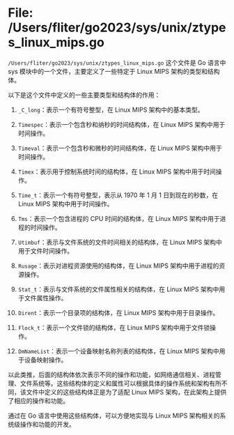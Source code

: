 # File: /Users/fliter/go2023/sys/unix/ztypes_linux_mips.go

`/Users/fliter/go2023/sys/unix/ztypes_linux_mips.go` 这个文件是 Go 语言中 sys 模块中的一个文件，主要定义了一些特定于 Linux MIPS 架构的类型和结构体。

以下是这个文件中定义的一些主要类型和结构体的作用：

1. `_C_long`：表示一个有符号整型，在 Linux MIPS 架构中的基本类型。

2. `Timespec`：表示一个包含秒和纳秒的时间结构体，在 Linux MIPS 架构中用于时间操作。

3. `Timeval`：表示一个包含秒和微秒的时间结构体，在 Linux MIPS 架构中用于时间操作。

4. `Timex`：表示用于控制系统时间的结构体，在 Linux MIPS 架构中用于时间操作。

5. `Time_t`：表示一个有符号整型，表示从 1970 年 1 月 1 日到现在的秒数，在 Linux MIPS 架构中用于时间操作。

6. `Tms`：表示一个包含进程的 CPU 时间的结构体，在 Linux MIPS 架构中用于进程的时间操作。

7. `Utimbuf`：表示与文件系统的文件时间相关的结构体，在 Linux MIPS 架构中用于文件时间操作。

8. `Rusage`：表示对进程资源使用的结构体，在 Linux MIPS 架构中用于进程的资源操作。

9. `Stat_t`：表示与文件系统的文件属性相关的结构体，在 Linux MIPS 架构中用于文件属性操作。

10. `Dirent`：表示一个目录项的结构体，在 Linux MIPS 架构中用于目录操作。

11. `Flock_t`：表示一个文件锁的结构体，在 Linux MIPS 架构中用于文件锁操作。

12. `DmNameList`：表示一个设备映射名称列表的结构体，在 Linux MIPS 架构中用于设备映射操作。

以此类推，后面的结构体依次表示不同的操作和功能，如网络通信相关、进程管理、文件系统等。这些结构体的定义和属性可以根据具体的操作系统和架构有所不同，该文件中定义的这些结构体正是为了适配 Linux MIPS 架构，在此架构上提供了相应的操作和功能。

通过在 Go 语言中使用这些结构体，可以方便地实现与 Linux MIPS 架构相关的系统级操作和功能的开发。

